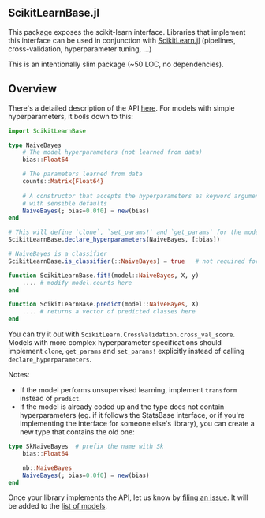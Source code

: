ScikitLearnBase.jl
------------

This package exposes the scikit-learn interface. Libraries that implement this
interface can be used in conjunction with [ScikitLearn.jl](https://github.com/cstjean/ScikitLearn.jl) (pipelines, cross-validation, hyperparameter tuning, ...)

This is an intentionally slim package (~50 LOC, no dependencies).

Overview
-----

There's a detailed description of the API [here](docs/API.md). For 
models with simple hyperparameters, it boils down to this:

```julia
import ScikitLearnBase

type NaiveBayes
    # The model hyperparameters (not learned from data)
    bias::Float64

    # The parameters learned from data
    counts::Matrix{Float64}
    
    # A constructor that accepts the hyperparameters as keyword arguments
    # with sensible defaults
    NaiveBayes(; bias=0.0f0) = new(bias)
end

# This will define `clone`, `set_params!` and `get_params` for the model
ScikitLearnBase.declare_hyperparameters(NaiveBayes, [:bias])

# NaiveBayes is a classifier
ScikitLearnBase.is_classifier(::NaiveBayes) = true   # not required for transformers

function ScikitLearnBase.fit!(model::NaiveBayes, X, y)
    .... # modify model.counts here
end

function ScikitLearnBase.predict(model::NaiveBayes, X)
    .... # returns a vector of predicted classes here
end
```

You can try it out with `ScikitLearn.CrossValidation.cross_val_score`. Models
with more complex hyperparameter specifications should implement `clone`,
`get_params` and `set_params!` explicitly instead of calling
`declare_hyperparameters`.

Notes:

- If the model performs unsupervised learning, implement `transform` instead of
`predict`.
- If the model is already coded up and the type does not contain
hyperparameters (eg. if it follows the StatsBase interface, or if you're
implementing the interface for someone else's library), you can create a new
type that contains the old one:

```julia
type SkNaiveBayes  # prefix the name with Sk
    bias::Float64

    nb::NaiveBayes
    NaiveBayes(; bias=0.0f0) = new(bias)
end
```

Once your library implements the API, let us know by [filing an
issue](https://github.com/cstjean/ScikitLearn.jl/issues). It will be added to
the [list of models](http://scikitlearnjl.readthedocs.org/en/latest/models/).
